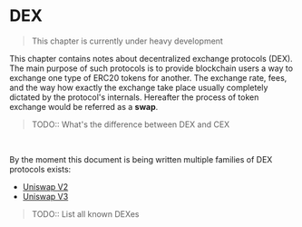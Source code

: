 # DEX

> This chapter is currently under heavy development

This chapter contains notes about decentralized exchange protocols (DEX). The
main purpose of such protocols is to provide blockchain users a way to exchange
one type of ERC20 tokens for another. The exchange rate, fees, and the way how
exactly the exchange take place usually completely dictated by the protocol's
internals. Hereafter the process of token exchange would be referred as a **swap**.

> TODO:: What's the difference between DEX and CEX

<br>

By the moment this document is being written multiple families of DEX protocols
exists:

- [Uniswap V2](./dex/uniswap-v2/index.html)
- [Uniswap V3]()

> TODO:: List all known DEXes

<br>
<br>
<br>
<br>
